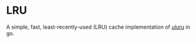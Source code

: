 # LRU

A simple, fast, least-recently-used (LRU) cache implementation of [uluru](https://github.com/oliverdding/uluru) in go.

